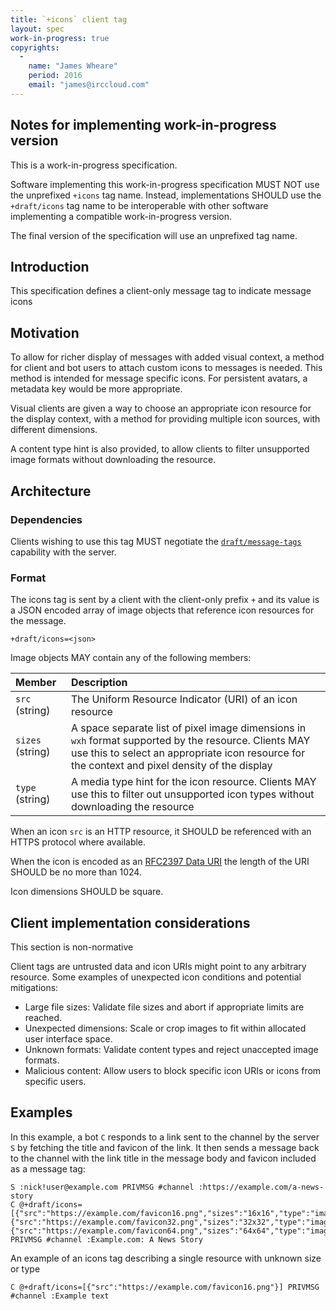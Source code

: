 ```yaml
---
title: `+icons` client tag
layout: spec
work-in-progress: true
copyrights:
  -
    name: "James Wheare"
    period: 2016
    email: "james@irccloud.com"
---
```


## Notes for implementing work-in-progress version

This is a work-in-progress specification.

Software implementing this work-in-progress specification MUST NOT use the
unprefixed `+icons` tag name. Instead, implementations SHOULD use the
`+draft/icons` tag name to be interoperable with other software
implementing a compatible work-in-progress version.

The final version of the specification will use an unprefixed tag name.

## Introduction

This specification defines a client-only message tag to indicate message icons

## Motivation

To allow for richer display of messages with added visual context, a method for client and bot users to attach custom icons to messages is needed. This method is intended for message specific icons. For persistent avatars, a metadata key would be more appropriate.

Visual clients are given a way to choose an appropriate icon resource for the display context, with a method for providing multiple icon sources, with different dimensions.

A content type hint is also provided, to allow clients to filter unsupported image formats without downloading the resource.

## Architecture

### Dependencies

Clients wishing to use this tag MUST negotiate the [`draft/message-tags`](../core/message-tags-3.3.html) capability with the server.

### Format

The icons tag is sent by a client with the client-only prefix `+` and its value is a JSON encoded array of image objects that reference icon resources for the message.

    +draft/icons=<json>

Image objects MAY contain any of the following members:

| Member           | Description |
| :--------------- | :---------- |
| `src` (string)   | The Uniform Resource Indicator (URI) of an icon resource |
| `sizes` (string) | A space separate list of pixel image dimensions in `wxh` format supported by the resource. Clients MAY use this to select an appropriate icon resource for the context and pixel density of the display |
| `type` (string)  | A media type hint for the icon resource. Clients MAY use this to filter out unsupported icon types without downloading the resource |

When an icon `src` is an HTTP resource, it SHOULD be referenced with an HTTPS protocol where available.

When the icon is encoded as an [RFC2397 Data URI](https://tools.ietf.org/html/rfc2397) the length of the URI SHOULD be no more than 1024.

Icon dimensions SHOULD be square.

## Client implementation considerations

This section is non-normative

Client tags are untrusted data and icon URIs might point to any arbitrary resource. Some examples of unexpected icon conditions and potential mitigations:

* Large file sizes: Validate file sizes and abort if appropriate limits are reached.
* Unexpected dimensions: Scale or crop images to fit within allocated user interface space.
* Unknown formats: Validate content types and reject unaccepted image formats.
* Malicious content: Allow users to block specific icon URIs or icons from specific users.

## Examples

In this example, a bot `C` responds to a link sent to the channel by the server `S` by fetching the title and favicon of the link. It then sends a message back to the channel with the link title in the message body and favicon included as a message tag:

```
S :nick!user@example.com PRIVMSG #channel :https://example.com/a-news-story
C @+draft/icons=[{"src":"https://example.com/favicon16.png","sizes":"16x16","type":"image/png"},{"src":"https://example.com/favicon32.png","sizes":"32x32","type":"image/png"}],{"src":"https://example.com/favicon64.png","sizes":"64x64","type":"image/png"}] PRIVMSG #channel :Example.com: A News Story
```

An example of an icons tag describing a single resource with unknown size or type

```
C @+draft/icons=[{"src":"https://example.com/favicon16.png"}] PRIVMSG #channel :Example text
```
